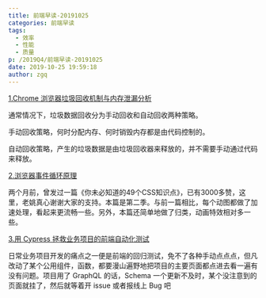 ```yaml
---
title: 前端早读-20191025
categories: 前端早读
tags:
  - 效率
  - 性能
  - 质量
p: /2019Q4/前端早读-20191025
date: 2019-10-25 19:59:18
author: zgq
---
```

[1.Chrome 浏览器垃圾回收机制与内存泄漏分析](https://juejin.im/post/5db2beb8e51d455b450a64b4?utm_source=gold_browser_extension)

通常情况下，垃圾数据回收分为手动回收和自动回收两种策略。

手动回收策略，何时分配内存、何时销毁内存都是由代码控制的。

自动回收策略，产生的垃圾数据是由垃圾回收器来释放的，并不需要手动通过代码来释放。

[2.浏览器事件循环原理](https://juejin.im/post/5db2b451f265da4d01760f9f?utm_source=gold_browser_extension)

两个月前，曾发过一篇《你未必知道的49个CSS知识点》，已有3000多赞，这里，老姚真心谢谢大家的支持。本篇是第二季。与前一篇相比，每个动图都做了加速处理，看起来更流畅一些。另外，本篇还简单地做了归类，动画特效相对多一些。

[3.用 Cypress 拯救业务项目的前端自动化测试](https://juejin.im/post/5db1cf6251882502905024c7?utm_source=gold_browser_extension)

日常业务项目开发的痛点之一便是前端的回归测试，免不了各种手动点点点，但凡改动了某个公用组件，函数，都要漫山遍野地把项目的主要页面都点进去看一遍有没有问题。项目用了 GraphQL 的话，Schema 一个更新不及时，某个没注意到的页面就挂了，然后就等着开 issue 或者报线上 Bug 吧
